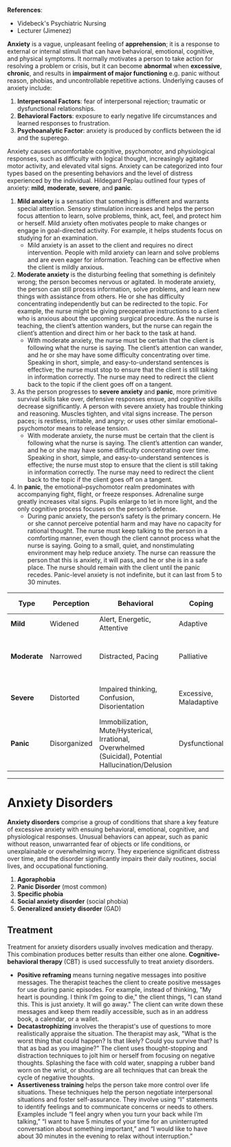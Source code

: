 **References**:
- Videbeck's Psychiatric Nursing
- Lecturer (Jimenez)

**Anxiety** is a vague, unpleasant feeling of **apprehension**; it is a response to external or internal stimuli that can have behavioral, emotional, cognitive, and physical symptoms. It normally motivates a person to take action for resolving a problem or crisis, but it  can become **abnormal** when **excessive**, **chronic**, and results in **impairment of major functioning** e.g. panic without reason, phobias, and uncontrollable repetitive actions. Underlying causes of anxiety include:
1. **Interpersonal Factors**: fear of interpersonal rejection; traumatic or dysfunctional relationships.
2. **Behavioral Factors**: exposure to early negative life circumstances and learned responses to frustration.
3. **Psychoanalytic Factor**: anxiety is produced by conflicts between the id and the superego.

Anxiety causes uncomfortable cognitive, psychomotor, and physiological responses, such as difficulty with logical thought, increasingly agitated motor activity, and elevated vital signs. Anxiety can be categorized into four types based on the presenting behaviors and the level of distress experienced by the individual. Hildegard Peplau outlined four types of anxiety: **mild**, **moderate**, **severe**, and **panic**.

1. **Mild anxiety** is a sensation that something is different and warrants special attention. Sensory stimulation increases and helps the person focus attention to learn, solve problems, think, act, feel, and protect him or herself. Mild anxiety often motivates people to make changes or engage in goal-directed activity. For example, it helps students focus on studying for an examination.
	- Mild anxiety is an asset to the client and requires no direct intervention. People with mild anxiety can learn and solve problems and are even eager for information. Teaching can be effective when the client is mildly anxious.
2. **Moderate anxiety** is the disturbing feeling that something is definitely wrong; the person becomes nervous or agitated. In moderate anxiety, the person can still process information, solve problems, and learn new things with assistance from others. He or she has difficulty concentrating independently but can be redirected to the topic. For example, the nurse might be giving preoperative instructions to a client who is anxious about the upcoming surgical procedure. As the nurse is teaching, the client’s attention wanders, but the nurse can regain the client’s attention and direct him or her back to the task at hand.
	- With moderate anxiety, the nurse must be certain that the client is following what the nurse is saying. The client’s attention can wander, and he or she may have some difficulty concentrating over time. Speaking in short, simple, and easy-to-understand sentences is effective; the nurse must stop to ensure that the client is still taking in information correctly. The nurse may need to redirect the client back to the topic if the client goes off on a tangent.
3. As the person progresses to **severe anxiety** and **panic**, more primitive survival skills take over, defensive responses ensue, and cognitive skills decrease significantly. A person with severe anxiety has trouble thinking and reasoning. Muscles tighten, and vital signs increase. The person paces; is restless, irritable, and angry; or uses other similar emotional–psychomotor means to release tension.
	- With moderate anxiety, the nurse must be certain that the client is following what the nurse is saying. The client’s attention can wander, and he or she may have some difficulty concentrating over time. Speaking in short, simple, and easy-to-understand sentences is effective; the nurse must stop to ensure that the client is still taking in information correctly. The nurse may need to redirect the client back to the topic if the client goes off on a tangent.
4. In **panic**, the emotional–psychomotor realm predominates with accompanying fight, flight, or freeze responses. Adrenaline surge greatly increases vital signs. Pupils enlarge to let in more light, and the only cognitive process focuses on the person’s defense.
	- During panic anxiety, the person’s safety is the primary concern. He or she cannot perceive potential harm and may have no capacity for rational thought. The nurse must keep talking to the person in a comforting manner, even though the client cannot process what the nurse is saying. Going to a small, quiet, and nonstimulating environment may help reduce anxiety. The nurse can reassure the person that this is anxiety, it will pass, and he or she is in a safe place. The nurse should remain with the client until the panic recedes. Panic-level anxiety is not indefinite, but it can last from 5 to 30 minutes.

| Type         | Perception   | Behavioral                                                                                            | Coping                 | Nursing Management                                | Medical Management |
| ------------ | ------------ | ----------------------------------------------------------------------------------------------------- | ---------------------- | ------------------------------------------------- | ------------------ |
| **Mild**     | Widened      | Alert, Energetic, Attentive                                                                           | Adaptive               | Encourage verbalization                           | N/A                |
| **Moderate** | Narrowed     | Distracted, Pacing                                                                                    | Palliative             | Refocus (grounding techniques), Supervision, KISS | PO Anxiolytic      |
| **Severe**   | Distorted    | Impaired thinking, Confusion, Disorientation                                                          | Excessive, Maladaptive | Relaxation, Less Stimuli, Presence, Listening     | IM Anxiolytic      |
| **Panic**    | Disorganized | Immobilization, Mute/Hysterical, Irrational, Overwhelmed (Suicidal), Potential Hallucination/Delusion | Dysfunctional          | Safety, Less Stimuli, Presence (judicious touch)  | N/A                |
___
# Anxiety Disorders
**Anxiety disorders** comprise a group of conditions that share a key feature of excessive anxiety with ensuing behavioral, emotional, cognitive, and physiological responses. Unusual behaviors can appear, such as panic without reason, unwarranted fear of objects or life conditions, or unexplainable or overwhelming worry. They experience significant distress over time, and the disorder significantly impairs their daily routines, social lives, and occupational functioning.
1. **Agoraphobia**
2. **Panic Disorder** (most common)
3. **Specific phobia**
4. **Social anxiety disorder** (social phobia)
5. **Generalized anxiety disorder** (GAD)
## Treatment
Treatment for anxiety disorders usually involves medication and therapy. This combination produces better results than either one alone. **Cognitive-behavioral therapy** (CBT) is used successfully to treat anxiety disorders.
- **Positive reframing** means turning negative messages into positive messages. The therapist teaches the client to create positive messages for use during panic episodes. For example, instead of thinking, "My heart is pounding. I think I'm going to die," the client things, "I can stand this. This is just anxiety. It will go away." The client can write down these messages and keep them readily accessible, such as in an address book, a calendar, or a wallet.
- **Decatastrophizing** involves the therapist's use of questions to more realistically appraise the situation. The therapist may ask, "What is the worst thing that could happen? Is that likely? Could you survive that? Is that as bad as you imagine?" The client uses thought-stopping and distraction techniques to jolt him or herself from focusing on negative thoughts. Splashing the face with cold water, snapping a rubber band worn on the wrist, or shouting are all techniques that can break the cycle of negative thoughts.
- **Assertiveness training** helps the person take more control over life situations. These techniques help the person negotiate interpersonal situations and foster self-assurance. They involve using “I” statements to identify feelings and to communicate concerns or needs to others. Examples include “I feel angry when you turn your back while I’m talking,” “I want to have 5 minutes of your time for an uninterrupted conversation about something important,” and “I would like to have about 30 minutes in the evening to relax without interruption.”